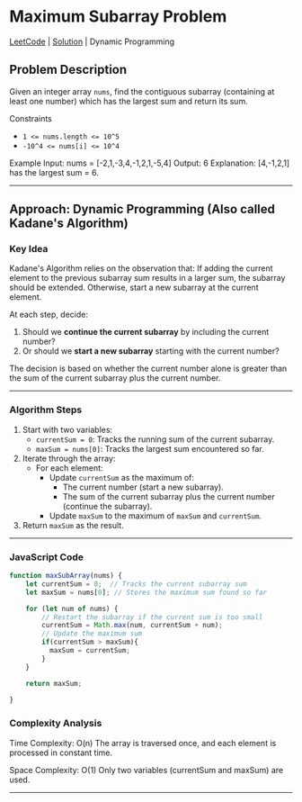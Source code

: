 # Maximum Subarray Problem 
[LeetCode](https://leetcode.com/problems/maximum-subarray/) 
|
[Solution](dp_53_maximum-subarray.js)
|
Dynamic Programming

## Problem Description
Given an integer array `nums`, find the contiguous subarray (containing at least one number) which has the largest sum and return its sum.

Constraints
- `1 <= nums.length <= 10^5`
- `-10^4 <= nums[i] <= 10^4`

Example
Input: nums = [-2,1,-3,4,-1,2,1,-5,4]
Output: 6 
Explanation: [4,-1,2,1] has the largest sum = 6.


---
## Approach: Dynamic Programming (Also called Kadane's Algorithm)

### Key Idea
Kadane's Algorithm relies on the observation that:
If adding the current element to the previous subarray sum results in a larger sum, the subarray should be extended.
Otherwise, start a new subarray at the current element.

At each step, decide:
1. Should we **continue the current subarray** by including the current number?
2. Or should we **start a new subarray** starting with the current number?

The decision is based on whether the current number alone is greater than the sum of the current subarray plus the current number.

---

### Algorithm Steps
1. Start with two variables:
   - `currentSum = 0`: Tracks the running sum of the current subarray.
   - `maxSum = nums[0]`: Tracks the largest sum encountered so far.
2. Iterate through the array:
   - For each element:
     - Update `currentSum` as the maximum of:
       - The current number (start a new subarray).
       - The sum of the current subarray plus the current number (continue the subarray).
     - Update `maxSum` to the maximum of `maxSum` and `currentSum`.
3. Return `maxSum` as the result.

---

### JavaScript Code

```javascript
function maxSubArray(nums) {
    let currentSum = 0;  // Tracks the current subarray sum
    let maxSum = nums[0]; // Stores the maximum sum found so far

    for (let num of nums) {
        // Restart the subarray if the current sum is too small
        currentSum = Math.max(num, currentSum + num);
        // Update the maximum sum
        if(currentSum > maxSum){
          maxSum = currentSum;
        }
    }

    return maxSum;
  
}
```
### Complexity Analysis
Time Complexity: O(n)
The array is traversed once, and each element is processed in constant time.

Space Complexity: O(1)
Only two variables (currentSum and maxSum) are used.

---
